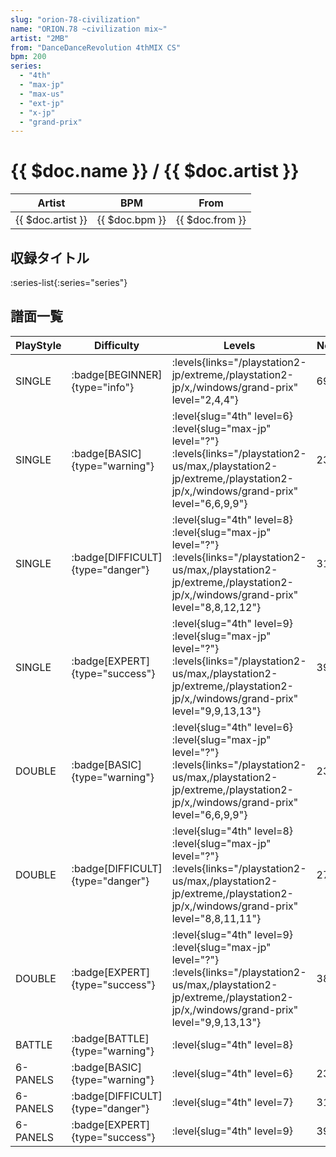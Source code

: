 ```yaml
---
slug: "orion-78-civilization"
name: "ORION.78 ~civilization mix~"
artist: "2MB"
from: "DanceDanceRevolution 4thMIX CS"
bpm: 200
series:
  - "4th"
  - "max-jp"
  - "max-us"
  - "ext-jp"
  - "x-jp"
  - "grand-prix"
---
```


# {{ $doc.name }} / {{ $doc.artist }}

|Artist|BPM|From|
|------|---|----|
|{{ $doc.artist }}|{{ $doc.bpm }}|{{ $doc.from }}|

## 収録タイトル

:series-list{:series="series"}

## 譜面一覧

|PlayStyle|Difficulty|Levels|Notes|Movie|
|---------|----------|------|-----|-----|
|SINGLE| :badge[BEGINNER]{type="info"}| :levels{links="/playstation2-jp/extreme,/playstation2-jp/x,/windows/grand-prix" level="2,4,4"}|69/0||
|SINGLE| :badge[BASIC]{type="warning"}|<div class="field is-grouped is-grouped-multiline"> :level{slug="4th" level=6} :level{slug="max-jp" level="?"} :levels{links="/playstation2-us/max,/playstation2-jp/extreme,/playstation2-jp/x,/windows/grand-prix" level="6,6,9,9"}</div>|232/0||
|SINGLE| :badge[DIFFICULT]{type="danger"}|<div class="field is-grouped is-grouped-multiline"> :level{slug="4th" level=8} :level{slug="max-jp" level="?"} :levels{links="/playstation2-us/max,/playstation2-jp/extreme,/playstation2-jp/x,/windows/grand-prix" level="8,8,12,12"}</div>|313/0||
|SINGLE| :badge[EXPERT]{type="success"}|<div class="field is-grouped is-grouped-multiline"> :level{slug="4th" level=9} :level{slug="max-jp" level="?"} :levels{links="/playstation2-us/max,/playstation2-jp/extreme,/playstation2-jp/x,/windows/grand-prix" level="9,9,13,13"}</div>|398/0||
|DOUBLE| :badge[BASIC]{type="warning"}|<div class="field is-grouped is-grouped-multiline"> :level{slug="4th" level=6} :level{slug="max-jp" level="?"} :levels{links="/playstation2-us/max,/playstation2-jp/extreme,/playstation2-jp/x,/windows/grand-prix" level="6,6,9,9"}</div>|232/0||
|DOUBLE| :badge[DIFFICULT]{type="danger"}|<div class="field is-grouped is-grouped-multiline"> :level{slug="4th" level=8} :level{slug="max-jp" level="?"} :levels{links="/playstation2-us/max,/playstation2-jp/extreme,/playstation2-jp/x,/windows/grand-prix" level="8,8,11,11"}</div>|277/0||
|DOUBLE| :badge[EXPERT]{type="success"}|<div class="field is-grouped is-grouped-multiline"> :level{slug="4th" level=9} :level{slug="max-jp" level="?"} :levels{links="/playstation2-us/max,/playstation2-jp/extreme,/playstation2-jp/x,/windows/grand-prix" level="9,9,13,13"}</div>|383/0||
|BATTLE| :badge[BATTLE]{type="warning"}|<div class="field is-grouped is-grouped-multiline"> :level{slug="4th" level=8}</div>|||
|6-PANELS| :badge[BASIC]{type="warning"}|<div class="field is-grouped is-grouped-multiline"> :level{slug="4th" level=6}</div>|231/0||
|6-PANELS| :badge[DIFFICULT]{type="danger"}|<div class="field is-grouped is-grouped-multiline"> :level{slug="4th" level=7}</div>|311/0||
|6-PANELS| :badge[EXPERT]{type="success"}|<div class="field is-grouped is-grouped-multiline"> :level{slug="4th" level=9}</div>|398/0||
